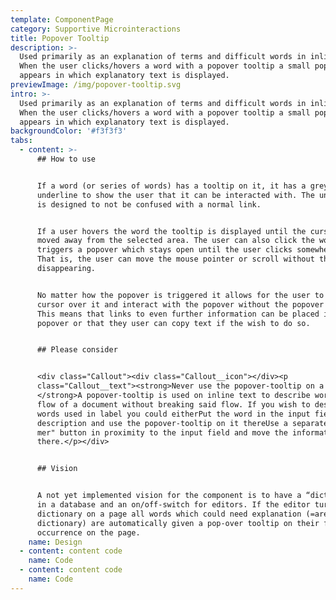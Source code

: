 ```yaml
---
template: ComponentPage
category: Supportive Microinteractions
title: Popover Tooltip
description: >-
  Used primarily as an explanation of terms and difficult words in inline text.
  When the user clicks/hovers a word with a popover tooltip a small popover
  appears in which explanatory text is displayed.
previewImage: /img/popover-tooltip.svg
intro: >-
  Used primarily as an explanation of terms and difficult words in inline text.
  When the user clicks/hovers a word with a popover tooltip a small popover
  appears in which explanatory text is displayed.
backgroundColor: '#f3f3f3'
tabs:
  - content: >-
      ## How to use


      If a word (or series of words) has a tooltip on it, it has a grey dotted
      underline to show the user that it can be interacted with. The underline
      is designed to not be confused with a normal link.


      If a user hovers the word the tooltip is displayed until the cursor is
      moved away from the selected area. The user can also click the word which
      triggers a popover which stays open until the user clicks somewhere else.
      That is, the user can move the mouse pointer or scroll without the popover
      disappearing.


      No matter how the popover is triggered it allows for the user to move the
      cursor over it and interact with the popover without the popover closing.
      This means that links to even further information can be placed in the
      popover or that they user can copy text if the wish to do so.


      ## Please consider


      <div class="Callout"><div class="Callout__icon"></div><p
      class="Callout__text"><strong>Never use the popover-tooltip on a label! 
      </strong>A popover-tooltip is used on inline text to describe words in the
      flow of a document without breaking said flow. If you wish to describe
      words used in label you could eitherPut the word in the input field
      description and use the popover-tooltip on it thereUse a separate "Läs
      mer" button in proximity to the input field and move the information
      there.</p></div>


      ## Vision


      A not yet implemented vision for the component is to have a “dictionary”
      in a database and an on/off-switch for editors. If the editor turns on the
      dictionary on a page all words which could need explanation (=are in the
      dictionary) are automatically given a pop-over tooltip on their first
      occurrence on the page.
    name: Design
  - content: content code
    name: Code
  - content: content code
    name: Code
---
```


